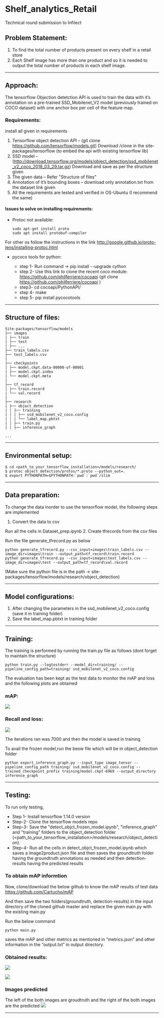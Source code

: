 # Shelf_analytics_Retail
Technical round submission to Infilect
## Problem Statement:
  1.	To find the total number of products present on every shelf in a retail store
  2.	Each Shelf image has more than one product and so it is needed to output the total number of products in each shelf image.
***
## Approach:

The tensorflow Objection detetction API is used to train the data with it’s annotation on a pre-trained SSD_Mobilenet_V2 model (previously trained on COCO dataset) with one anchor box per cell of the feature map. 

### Requirements:
install all given in requirements
1. Tensorflow object detection API – (git clone https://github.com/tensorflow/models.git) 
  Download /clone in the site-packages/tensorflow (to embed the api with existing tensorflow lib)
2. SSD model – (http://download.tensorflow.org/models/object_detection/ssd_mobilenet_v2_coco_2018_03_29.tar.gz)
  Download and save as per the structure given
3. The given data – Refer "Structure of files"
4.	Annotation of it’s bounding boxes – download only annotation.txt from the dataset link given
5. All the requirements are tested and verified in OS-Ubuntu (I recommend the same)

#### Issues to solve on installing requirements:
* Protoc not available:
  ```
  sudo apt-get install proto
  sudo apt install protobuf-compiler
  ```
For other os follow the instructions in the link http://google.github.io/proto-lens/installing-protoc.html
* pycoco tools for python:

  - step 1- Run command -> pip install --upgrade cython
  - step 2-  Use this link to clone the recent coco module: https://github.com/philferriere/cocoapi
           (git clone https://github.com/philferriere/cocoapi )
  - step3- cd cocoapi/PythonAPI/
  - step 4- make
  - step 5- pip install pycocotools

***
## Structure of files:
```
Site-packages/tensorflow/models
├── images
| ├── train
| ├── test
| ├── ... 
├── train_labels.csv
├── test_labels.csv
|
├── checkpoints
| ├── model.ckpt.data-00000-of-00001
| ├── model.ckpt.index
| └── model.ckpt.meta
|
├── tf_record
| ├── train.record
| └── val.record
|
├── research
| ├── object_detection
| | ├── training
| | | ├── ssd_mobilenet_v2_coco.config
| | | └── label_map.pbtxt
| | ├── train.py
| | ├── inference_graph

...
```
***
## Environmental setup:

```
$ cd <path_to_your_tensorflow_installation>/models/research/
$ protoc object_detection/protos/*.proto --python_out=.
$ export PYTHONPATH=$PYTHONPATH:`pwd`:`pwd`/slim

```
***
## Data preparation:
To change the data inorder to use the tensorflow model, the following steps are implemented
1.	Convert the data to csv

Run all the cells in Dataset_prep.ipynb
2.	Create tfrecords from the csv files

Run the file generate_tfrecord.py as below
```
python generate_tfrecord.py --csv_input=images\train_labels.csv --image_dir=images\train --output_path=tf_record\train.record
python generate_tfrecord.py --csv_input=images\test_labels.csv --image_dir=images\test --output_path=tf_record\val.record
```
(Make sure the python file is in the path -> site-packages/tensorflow/models/research/object_detection)
***
## Model configurations:
1.	After changing the parameters in the ssd_mobilenet_v2_coco.config (save it in training folder)
2.	Save the label_map.pbtxt in training folder 
***
## Training:
The training is performed by running the train.py file as follows (dont forget to maintain the structure)
```
python train.py --logtostderr --model_dir=training/ --pipeline_config_path=training/ ssd_mobilenet_v2_coco.config
```
The evaluation has been kept as the test data to monitor the mAP and loss and the following plots are obtained
### mAP:
![](images/mAP.png)
### Recall and loss:
![](images/recandloss.png)

The iterations ran was 7000 and then the model is saved in training 

To avail the frozen model,run the beow file which will be in object_detection folder
```
python export_inference_graph.py --input_type image_tensor --pipeline_config_path training/ ssd_mobilenet_v2_coco.config --trained_checkpoint_prefix training/model.ckpt-6969 --output_directory inference_graph
```
***

## Testing:
To run only testing,
- Step 1- Install tensorflow 1.14.0 version
- Step-2- Clone the tensorflow models repo
- Step-3- Save the "detect_objct_frozen_model.ipynb", "inference_graph" and "training" folders to the object_detection folder (<path_to_your_tensorflow_installation>/models/research/object_detection).
- Step-4- Run all the  cells in detect_objct_frozen_model.ipynb which saves a image2product.json file and then saves the groundtruth folder having the groundtruth annotations as needed and then detection-results having the predicted results

### To obtain mAP informtion
Now, clone/download the below github to know the mAP results of test data
https://github.com/Cartucho/mAP

And then save the two folders(groundtruth, detection-results) in the input directory of the cloned github master and replace the given main.py with the existing main.py

Run the below command
```
python main.py
```
saves the mAP and other metrics as mentioned in “metrics.json” and other information in the “output.txt” in output directory.

### Obtained results:

![](images/test_results.png)

![](images/PRcurve.png)
### Images predicted
The left of the both images are groudtruth and the right of the both images are the predicted
![](images/image_results.png)
***


